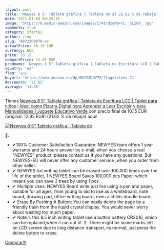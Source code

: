 ```yaml
---
layout: post
title: 'Newyes 8 5" Tableta gráfica | Tableta de al 21.62 % de rebaja'
date: 2021-01-04 00:29:35
image: 'https://m.media-amazon.com/images/I/41ndzqWD+tL._SL200_.jpg'
comments: true
category: ofertas
author: ring
slug: 'B0723D9V79-es'
actualPrice: 10.15 EUR
currency: EUR
price: 10.15
comparePrice: 12.95 EUR
prodname: 'Newyes 8 5" Tableta gráfica | Tableta de Escritura LCD | Tablet para niños | Ideal como Pizarra Digital para Aprender a Leer  Escribir y para Manualidades | Juguete Educativo  Verde '
country: 'es'
flag: '🇪🇸'
buyurl: 'https://www.amazon.es/dp/B0723D9V79/?tag=tolees-21'
descuento: '21.62'
average: '11.35'
---
```


Tienes [Newyes 8 5" Tableta gráfica | Tableta de Escritura LCD | Tablet para niños | Ideal como Pizarra Digital para Aprender a Leer  Escribir y para Manualidades | Juguete Educativo  Verde ](https://www.amazon.es/dp/B0723D9V79/?tag=tolees-21) con precio final de  10.15 EUR (original: 12.95 EUR) (21.62 %  de rebaja) aqui!

[![Newyes 8 5" Tableta gráfica | Tableta de](https://m.media-amazon.com/images/I/41ndzqWD+tL._SL200_.jpg)](https://www.amazon.es/dp/B0723D9V79/?tag=tolees-21)

🔎:

- ✔100% Customer Satisfaction Guarantee: NEWYES team offers 1 year warranty and 24 hours answer by e-mail, when you choose a real "NEWYES" product, please contact us if you have any questions. But NEWYES-EU will never offer any customer service ,when you order from other seller.
- ✔ NEWYES lcd writing tablet can be erased over 100,000 times over the life of the tablet, 1 NEWYES Board Saves 100,000 pcs Paper, which means you can save 3 trees by using 1 pcs.
- ✔ Multiple Uses: NEWYES Board write just like using a pen and paper, suitable for all ages, from young to old to use as a whiteboard, note board, drawing pad, office writing board, even a childs doodle board.
- ✔ Erase By Pushing A Button: You can easily delete the page by a friendly flash from the liquid crystal display. You would never worry about wasting too much paper.
- ✔ Note:1. this 8.5 inch writing tablet use a button battery CR2016, which can be replaced,when it run out of. 2. There might be some marks left on LCD screen due to long distance transport, its normal, just press the delete button to erase.

[Comprar!!!](https://www.amazon.es/dp/B0723D9V79/?tag=tolees-21)
